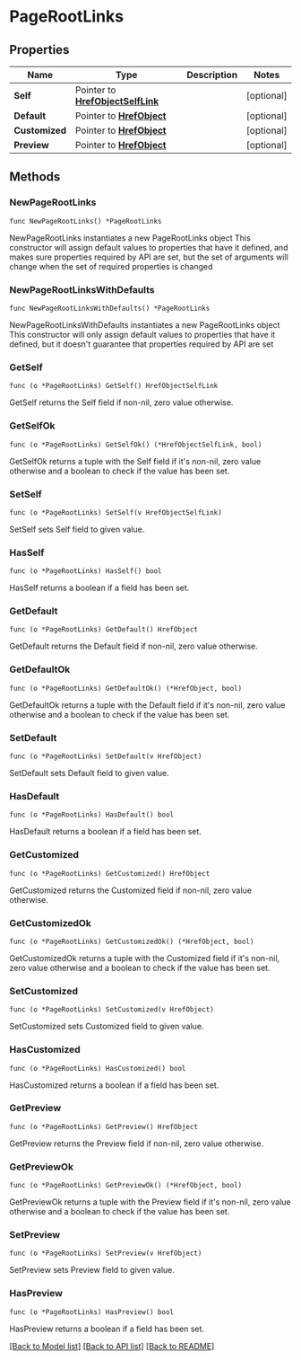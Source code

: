 # PageRootLinks

## Properties

Name | Type | Description | Notes
------------ | ------------- | ------------- | -------------
**Self** | Pointer to [**HrefObjectSelfLink**](HrefObjectSelfLink.md) |  | [optional] 
**Default** | Pointer to [**HrefObject**](HrefObject.md) |  | [optional] 
**Customized** | Pointer to [**HrefObject**](HrefObject.md) |  | [optional] 
**Preview** | Pointer to [**HrefObject**](HrefObject.md) |  | [optional] 

## Methods

### NewPageRootLinks

`func NewPageRootLinks() *PageRootLinks`

NewPageRootLinks instantiates a new PageRootLinks object
This constructor will assign default values to properties that have it defined,
and makes sure properties required by API are set, but the set of arguments
will change when the set of required properties is changed

### NewPageRootLinksWithDefaults

`func NewPageRootLinksWithDefaults() *PageRootLinks`

NewPageRootLinksWithDefaults instantiates a new PageRootLinks object
This constructor will only assign default values to properties that have it defined,
but it doesn't guarantee that properties required by API are set

### GetSelf

`func (o *PageRootLinks) GetSelf() HrefObjectSelfLink`

GetSelf returns the Self field if non-nil, zero value otherwise.

### GetSelfOk

`func (o *PageRootLinks) GetSelfOk() (*HrefObjectSelfLink, bool)`

GetSelfOk returns a tuple with the Self field if it's non-nil, zero value otherwise
and a boolean to check if the value has been set.

### SetSelf

`func (o *PageRootLinks) SetSelf(v HrefObjectSelfLink)`

SetSelf sets Self field to given value.

### HasSelf

`func (o *PageRootLinks) HasSelf() bool`

HasSelf returns a boolean if a field has been set.

### GetDefault

`func (o *PageRootLinks) GetDefault() HrefObject`

GetDefault returns the Default field if non-nil, zero value otherwise.

### GetDefaultOk

`func (o *PageRootLinks) GetDefaultOk() (*HrefObject, bool)`

GetDefaultOk returns a tuple with the Default field if it's non-nil, zero value otherwise
and a boolean to check if the value has been set.

### SetDefault

`func (o *PageRootLinks) SetDefault(v HrefObject)`

SetDefault sets Default field to given value.

### HasDefault

`func (o *PageRootLinks) HasDefault() bool`

HasDefault returns a boolean if a field has been set.

### GetCustomized

`func (o *PageRootLinks) GetCustomized() HrefObject`

GetCustomized returns the Customized field if non-nil, zero value otherwise.

### GetCustomizedOk

`func (o *PageRootLinks) GetCustomizedOk() (*HrefObject, bool)`

GetCustomizedOk returns a tuple with the Customized field if it's non-nil, zero value otherwise
and a boolean to check if the value has been set.

### SetCustomized

`func (o *PageRootLinks) SetCustomized(v HrefObject)`

SetCustomized sets Customized field to given value.

### HasCustomized

`func (o *PageRootLinks) HasCustomized() bool`

HasCustomized returns a boolean if a field has been set.

### GetPreview

`func (o *PageRootLinks) GetPreview() HrefObject`

GetPreview returns the Preview field if non-nil, zero value otherwise.

### GetPreviewOk

`func (o *PageRootLinks) GetPreviewOk() (*HrefObject, bool)`

GetPreviewOk returns a tuple with the Preview field if it's non-nil, zero value otherwise
and a boolean to check if the value has been set.

### SetPreview

`func (o *PageRootLinks) SetPreview(v HrefObject)`

SetPreview sets Preview field to given value.

### HasPreview

`func (o *PageRootLinks) HasPreview() bool`

HasPreview returns a boolean if a field has been set.


[[Back to Model list]](../README.md#documentation-for-models) [[Back to API list]](../README.md#documentation-for-api-endpoints) [[Back to README]](../README.md)



